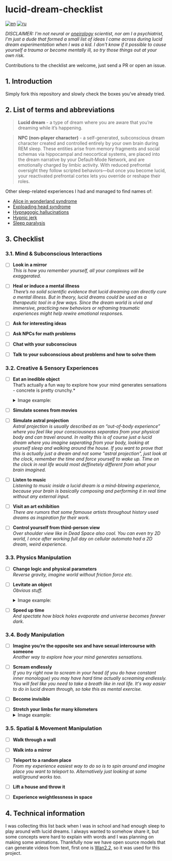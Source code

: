# lucid-dream-checklist

[![en](https://img.shields.io/badge/lang-en-green.svg)](https://github.com/ebolblga/lucid-dream-checklist/blob/master/README.md)
[![ru](https://img.shields.io/badge/lang-ru-red.svg)](https://github.com/ebolblga/lucid-dream-checklist/blob/master/README.ru.md)
<!-- DeepWiki badge here: https://deepwiki.ryoppippi.com/ -->

_DISCLAIMER: I'm not neural or [oneirology](https://en.wikipedia.org/wiki/Oneirology) scientist, nor am I a psychiatrist, I'm just a dude that formed a small list of ideas I came across during lucid dream experimentation when I was a kid. I don't know if it possible to cause yourself a trauma or become mentally ill, so try those things out at your own risk._

Contributions to the checklist are welcome, just send a PR or open an issue.

## 1. Introduction
Simply fork this repository and slowly check the boxes you've already tried.

## 2. List of terms and abbreviations
> **Lucid dream** - a type of dream where you are aware that you’re dreaming while it’s happening.

> **NPC (non‑player character)** - a self-generated, subconscious dream character created and controlled entirely by your own brain during REM sleep. These entities arise from memory fragments and social schemas via hippocampal and neocortical systems, are placed into the dream narrative by your Default‑Mode Network, and are emotionally charged by limbic activity. With reduced prefrontal oversight they follow scripted behaviors—but once you become lucid, your reactivated prefrontal cortex lets you override or reshape their roles.

Other sleep-related experiences I had and managed to find names of:
- [Alice in wonderland syndrome](https://en.wikipedia.org/wiki/Alice_in_Wonderland_syndrome)
- [Exploading head syndrome](https://en.wikipedia.org/wiki/Exploding_head_syndrome)
- [Hypnagogic hallucinations](https://en.wikipedia.org/wiki/Hypnagogia)
- [Hypnic jerk](https://en.wikipedia.org/wiki/Hypnic_jerk)
- [Sleep paralysis](https://en.wikipedia.org/wiki/Sleep_paralysis)

## 3. Checklist
### 3.1. Mind & Subconscious Interactions
- [ ] **Look in a mirror**<br />
*This is how you remember yourself, all your complexes will be exaggerated.*
    <!-- <details>
    <summary>Video example:</summary>
    </details> -->

- [ ] **Heal or induce a mental illness**<br />
*There’s no solid scientific evidence that lucid dreaming can directly cure a mental illness. But in theory, lucid dreams could be used as a therapeutic tool in a few ways. Since the dream world is vivid and immersive, practicing new behaviors or reframing traumatic experiences might help rewire emotional responses.*
    <!-- <details>
    <summary>Video example:</summary>
    </details> -->

- [ ] **Ask for interesting ideas**<br />
<!-- *Description*
    <details>
    <summary>Video example:</summary>
    </details> -->

- [ ] **Ask NPCs for math problems**<br />
<!-- *Description*
    <details>
    <summary>Video example:</summary>
    </details> -->

- [ ] **Chat with your subconscious**<br />
<!-- *Description*
    <details>
    <summary>Video example:</summary>
    </details> -->

- [ ] **Talk to your subconscious about problems and how to solve them**<br />
<!-- *Description*
    <details>
    <summary>Video example:</summary>
    </details> -->

### 3.2. Creative & Sensory Experiences
- [ ] **Eat an inedible object**<br />
That’s actually a fun way to explore how your mind generates sensations - concrete is pretty crunchy.*
    <details>
      <summary>Image example:</summary>
      <img src="assets/3_2_1.webp" alt="A first-person perspective: eating a block of concrete">
      <p><b>Model: <a href="https://chatgpt.com/" target="_blank">ChatGPT-5</a></b></p>
      <p>Prompt: <i>"A first-person perspective: I’m in a dream and eating a block of concrete. I can see my hand holding block of concrete with a bite already taken out. The edges softly blurred as if through a foggy lens. Soft focus on the periphery adds to the dreamlike quality. The lighting is hazy but vivid, colors muted pastels with sudden glimmers of brilliance."</i></p>
    </details>

- [ ] **Simulate scenes from movies**<br />
<!-- *Description*
    <details>
    <summary>Video example:</summary>
    </details> -->

- [ ] **Simulate astral projection**<br />
*Astral projection is usually described as an “out-of-body experience” where you feel like your consciousness separates from your physical body and can travel around. In reality this is of course just a lucid dream where you imagine seperating from your body, looking at yourself sleep and walking around the house. If you want to prove that this is actually just a dream and not some "astral projection", just look at the clock, remember the time and force yourself to wake up. Time on the clock in real life would most deffinetely different from what your brain imagined.*
    <!-- <details>
    <summary>Video example:</summary>
    </details> -->

- [ ] **Listen to music**<br />
*Listening to music inside a lucid dream is a mind-blowing experience, because your brain is basically composing and performing it in real time without any external input.*
    <!-- <details>
    <summary>Video example:</summary>
    </details> -->

- [ ] **Visit an art exhibition**<br />
*There are rumors that some famouse artists throughout history used dreams as inspiration for their work.*
    <!-- <details>
    <summary>Video example:</summary>
    </details> -->

- [ ] **Control yourself from third-person view**<br />
*Over shoulder view like in Dead Space also cool. You can even try 2D world, I once after working full day on cellular automata had a 2D dream, weird experience.*
    <!-- <details>
    <summary>Video example:</summary>
    </details> -->

### 3.3. Physics Manipulation
- [ ] **Change logic and physical parameters**<br />
*Reverse gravity, imagine world without friction force etc.*
    <!-- <details>
    <summary>Video example:</summary>
    </details> -->

- [ ] **Levitate an object**<br />
*Obvious stuff.*
    <details>
      <summary>Image example:</summary>
      <img src="assets/3_3_2.webp" alt="A first-person perspective: levitating a building">
      <p><b>Model: <a href="https://chatgpt.com/" target="_blank">ChatGPT-5</a></b></p>
      <p>Prompt: <i>"A first-person perspective: I’m in a dream and levitating a soviet building using my hand. I can see my hand. The edges softly blurred as if through a foggy lens. Soft focus on the periphery adds to the dreamlike quality. The lighting is hazy but vivid, colors muted pastels with sudden glimmers of brilliance."</i></p>
    </details>

- [ ] **Speed up time**<br />
*And spectate how black holes evaporate and universe becomes forever dark.*
    <!-- <details>
    <summary>Video example:</summary>
    </details> -->

### 3.4. Body Manipulation
- [ ] **Imagine you’re the opposite sex and have sexual intercourse with someone**<br />
*Another way to explore how your mind generates sensations.*
    <!-- <details>
    <summary>Video example:</summary>
    </details> -->

- [ ] **Scream endlessly**<br />
*If you try right now to scream in your head (if you do have constant inner monologue) you may have hard time actually screaming endlessly. You will feel like you need to take a breath like in real life. It's way easier to do in lucid dream through, so take this as mental exercise.*
    <!-- <details>
    <summary>Video example:</summary>
    </details> -->

- [ ] **Become invisible**<br />
<!-- *Description*
    <details>
    <summary>Video example:</summary>
    </details> -->

- [ ] **Stretch your limbs for many kilometers**<br />
    <details>
      <summary>Image example:</summary>
      <img src="assets/3_4_4.webp" alt="A first-person perspective: levitating a building">
      <p><b>Model: <a href="https://chatgpt.com/" target="_blank">ChatGPT-5</a></b></p>
      <p>Prompt: <i>"A first-person perspective: I’m in a dream and my limbs are stretching for many kilometres, I can see how my left leg disappears behind horizon, while my right hand is making big arch. My right leg and left hand are not in the field of view from my eyes. The edges softly blurred as if through a foggy lens. Soft focus on the periphery adds to the dreamlike quality. The lighting is hazy but vivid, colors muted pastels with sudden glimmers of brilliance."</i></p>
    </details>

### 3.5. Spatial & Movement Manipulation
- [ ] **Walk through a wall**<br />
<!-- *Description*
    <details>
    <summary>Video example:</summary>
    </details> -->

- [ ] **Walk into a mirror**<br />
<!-- *Description*
    <details>
    <summary>Video example:</summary>
    </details> -->

- [ ] **Teleport to a random place**<br />
*From my experience easiest way to do so is to spin around and imagine place you want to teleport to. Alternatively just looking at some wall/ground works too.*
    <!-- <details>
    <summary>Video example:</summary>
    </details> -->

- [ ] **Lift a house and throw it**<br />
<!-- *Description*
    <details>
    <summary>Video example:</summary>
    </details> -->

- [ ] **Experience weightlessness in space**<br />
<!-- *Description*
    <details>
    <summary>Video example:</summary>
    </details> -->

## 4. Technical information
I was collecting this list back when I was in school and had enough sleep to play around with lucid dreams. I always wanted to somehow share it, but some concepts were hard to explain with words and I was planning on making some animations. Thankfully now we have open source models that can generate videos from text, first one is [Wan2.2](https://huggingface.co/Wan-AI/Wan2.2-T2V-A14B), so it was used for this project.
